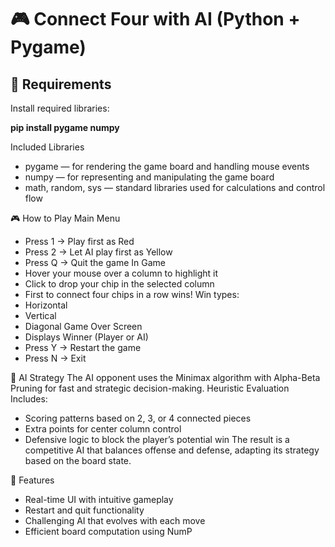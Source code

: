 

# 🎮 Connect Four with AI (Python + Pygame)

## 🧰 Requirements
Install required libraries:

**pip install pygame numpy**

Included Libraries
- pygame — for rendering the game board and handling mouse events
- numpy — for representing and manipulating the game board
- math, random, sys — standard libraries used for calculations and control flow

🎮 How to Play
Main Menu
- Press 1 → Play first as Red
- Press 2 → Let AI play first as Yellow
- Press Q → Quit the game
In Game
- Hover your mouse over a column to highlight it
- Click to drop your chip in the selected column
- First to connect four chips in a row wins!
Win types:
- Horizontal
- Vertical
- Diagonal
Game Over Screen
- Displays Winner (Player or AI)
- Press Y → Restart the game
- Press N → Exit

🧠 AI Strategy
The AI opponent uses the Minimax algorithm with Alpha-Beta Pruning for fast and strategic decision-making.
Heuristic Evaluation Includes:
- Scoring patterns based on 2, 3, or 4 connected pieces
- Extra points for center column control
- Defensive logic to block the player’s potential win
The result is a competitive AI that balances offense and defense, adapting its strategy based on the board state.

🚀 Features
- Real-time UI with intuitive gameplay
- Restart and quit functionality
- Challenging AI that evolves with each move
- Efficient board computation using NumP
